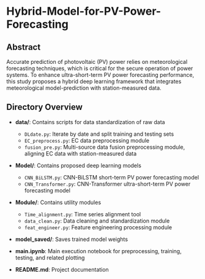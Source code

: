 # Hybrid-Model-for-PV-Power-Forecasting

## Abstract
Accurate prediction of photovoltaic (PV) power relies on meteorological forecasting techniques, which is critical for the secure operation of power systems. To enhance ultra-short-term PV power forecasting performance, this study proposes a hybrid deep learning framework that integrates meteorological model-prediction with station-measured data.

## Directory Overview
- **data/**: Contains scripts for data standardization of raw data
  - `DLdate.py`: Iterate by date and split training and testing sets
  - `EC_preprocess.py`: EC data preprocessing module 
  - `fusion_pre.py`: Multi-source data fusion preprocessing module, aligning EC data with station-measured data

- **Model/**: Contains proposed deep learning models
  - `CNN_BiLSTM.py`: CNN-BiLSTM short-term PV power forecasting model
  - `CNN_Transformer.py`: CNN-Transformer ultra-short-term PV power forecasting model

- **Module/**: Contains utility modules
  - `Time_alignment.py`: Time series alignment tool
  - `data_clean.py`: Data cleaning and standardization module
  - `feat_engineer.py`: Feature engineering processing module

- **model_saved/**: Saves trained model weights

- **main.ipynb**: Main execution notebook for preprocessing, training, testing, and related plotting
- **README.md**: Project documentation


